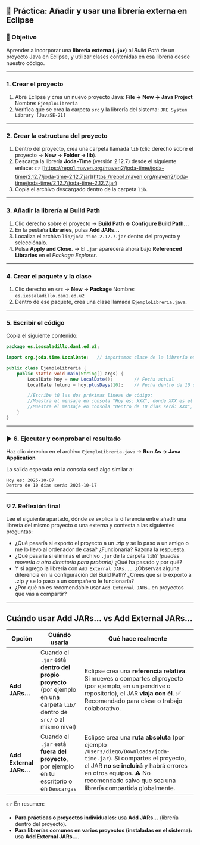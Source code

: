 
## 🧾 Práctica: **Añadir y usar una librería externa en Eclipse**

### 🎯 Objetivo

Aprender a incorporar una **librería externa (`.jar`)** al *Build Path* de un proyecto Java en Eclipse, y utilizar clases contenidas en esa librería desde nuestro código.

---

### **1. Crear el proyecto**

1. Abre Eclipse y crea un nuevo proyecto Java:
   **File → New → Java Project**
   Nombre: `EjemploLibreria`
2. Verifica que se crea la carpeta `src` y la librería del sistema:
   `JRE System Library [JavaSE-21]`

---

### **2. Crear la estructura del proyecto**

1. Dentro del proyecto, crea una carpeta llamada `lib` (clic derecho sobre el proyecto → **New → Folder → lib**).
2. Descarga la librería **Joda-Time** (versión 2.12.7) desde el siguiente enlace:
   👉 [https://repo1.maven.org/maven2/joda-time/joda-time/2.12.7/joda-time-2.12.7.jar](https://repo1.maven.org/maven2/joda-time/joda-time/2.12.7/joda-time-2.12.7.jar)
3. Copia el archivo descargado dentro de la carpeta `lib`.

---

### **3. Añadir la librería al Build Path**

1. Clic derecho sobre el proyecto → **Build Path → Configure Build Path…**
2. En la pestaña **Libraries**, pulsa **Add JARs…**
3. Localiza el archivo `lib/joda-time-2.12.7.jar` dentro del proyecto y selecciónalo.
4. Pulsa **Apply and Close**.
   → El `.jar` aparecerá ahora bajo **Referenced Libraries** en el *Package Explorer*.

---

### **4. Crear el paquete y la clase**

1. Clic derecho en `src` → **New → Package**
   Nombre: `es.iessaladillo.dam1.ed.u2`
2. Dentro de ese paquete, crea una clase llamada `EjemploLibreria.java`.

---

### **5. Escribir el código**

Copia el siguiente contenido:

```java
package es.iessaladillo.dam1.ed.u2;

import org.joda.time.LocalDate;   // importamos clase de la librería externa

public class EjemploLibreria {
    public static void main(String[] args) {
        LocalDate hoy = new LocalDate();        // Fecha actual
        LocalDate futuro = hoy.plusDays(10);    // Fecha dentro de 10 días

        //Escribe tú las dos próximas líneas de código:
        //Muestra el mensaje en consola "Hoy es: XXX", donde XXX es el valor de la variable hoy.
        //Muestra el mensaje en consola "Dentro de 10 días será: XXX", donde XXX es el valor de la variable futuro.
    }
}
```

---

### ▶️ **6. Ejecutar y comprobar el resultado**

Haz clic derecho en el archivo `EjemploLibreria.java` → **Run As → Java Application**

La salida esperada en la consola será algo similar a:

```
Hoy es: 2025-10-07
Dentro de 10 días será: 2025-10-17
```

---

### 💡 **7. Reflexión final**

Lee el siguiente apartado, dónde se explica la diferencia entre añadir una librería del mismo proyecto o una externa y contesta a las siguientes preguntas:

* ¿Qué pasaría si exporto el proyecto a un .zip y se lo paso a un amigo o me lo llevo al ordenador de casa? ¿Funcionaría? Razona la respuesta.
* ¿Qué pasaría si eliminas el archivo `.jar` de la carpeta `lib`? *(puedes moverla a otro directorio para probarlo)* ¿Qué ha pasado y por qué?
* Y si agrego la librería con `Add External JARs...`. ¿Observas alguna diferencia en la configuración del Build Path? ¿Crees que si lo exporto a .zip y se lo paso a un compañero le funcionaría?
* ¿Por qué no es recomendable usar `Add External JARs…` en proyectos que vas a compartir?

---

## Cuándo usar **Add JARs…** vs **Add External JARs…**

| Opción                 | Cuándo usarla                                                                                                              | Qué hace realmente                                                                                                                                                                                                                                  |
| ---------------------- | -------------------------------------------------------------------------------------------------------------------------- | --------------------------------------------------------------------------------------------------------------------------------------------------------------------------------------------------------------------------------------------------- |
| **Add JARs…**          | Cuando el `.jar` está **dentro del propio proyecto** (por ejemplo en una carpeta `lib/` dentro de `src/` o al mismo nivel) | Eclipse crea una **referencia relativa**. Si mueves o compartes el proyecto (por ejemplo, en un pendrive o repositorio), el JAR **viaja con él**. ✅ Recomendado para clase o trabajo colaborativo.                                                  |
| **Add External JARs…** | Cuando el `.jar` está **fuera del proyecto**, por ejemplo en tu escritorio o en `Descargas`                                | Eclipse crea una **ruta absoluta** (por ejemplo `/Users/diego/Downloads/joda-time.jar`). Si compartes el proyecto, el JAR **no se incluirá** y habrá errores en otros equipos. ⚠️ No recomendado salvo que sea una librería compartida globalmente. |

👉 En resumen:

* **Para prácticas o proyectos individuales:** usa **Add JARs…** (librería dentro del proyecto).
* **Para librerías comunes en varios proyectos (instaladas en el sistema):** usa **Add External JARs…**.

